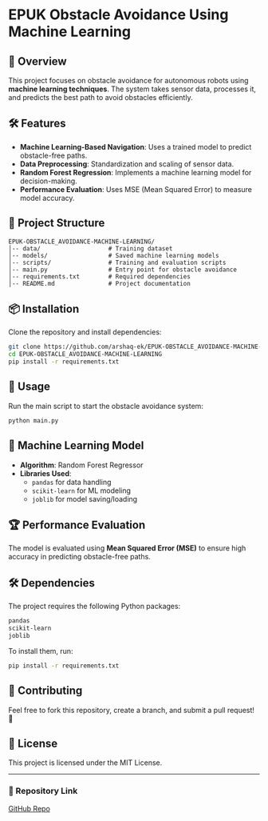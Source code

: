 # EPUK Obstacle Avoidance Using Machine Learning

## 🚀 Overview
This project focuses on obstacle avoidance for autonomous robots using **machine learning techniques**. The system takes sensor data, processes it, and predicts the best path to avoid obstacles efficiently.

## 🛠 Features
- **Machine Learning-Based Navigation**: Uses a trained model to predict obstacle-free paths.
- **Data Preprocessing**: Standardization and scaling of sensor data.
- **Random Forest Regression**: Implements a machine learning model for decision-making.
- **Performance Evaluation**: Uses MSE (Mean Squared Error) to measure model accuracy.

## 📂 Project Structure
```
EPUK-OBSTACLE_AVOIDANCE-MACHINE-LEARNING/
│-- data/                   # Training dataset
│-- models/                 # Saved machine learning models
│-- scripts/                # Training and evaluation scripts
│-- main.py                 # Entry point for obstacle avoidance
│-- requirements.txt        # Required dependencies
│-- README.md               # Project documentation
```

## 📦 Installation
Clone the repository and install dependencies:
```bash
git clone https://github.com/arshaq-ek/EPUK-OBSTACLE_AVOIDANCE-MACHINE-LEARNING.git
cd EPUK-OBSTACLE_AVOIDANCE-MACHINE-LEARNING
pip install -r requirements.txt
```

## 🔧 Usage
Run the main script to start the obstacle avoidance system:
```bash
python main.py
```

## 🧠 Machine Learning Model
- **Algorithm**: Random Forest Regressor
- **Libraries Used**:
  - `pandas` for data handling
  - `scikit-learn` for ML modeling
  - `joblib` for model saving/loading

## 🏆 Performance Evaluation
The model is evaluated using **Mean Squared Error (MSE)** to ensure high accuracy in predicting obstacle-free paths.

## 🛠 Dependencies
The project requires the following Python packages:
```txt
pandas
scikit-learn
joblib
```
To install them, run:
```bash
pip install -r requirements.txt
```

## 🤝 Contributing
Feel free to fork this repository, create a branch, and submit a pull request! 🎯

## 📜 License
This project is licensed under the MIT License.

---
### 🔗 Repository Link
[GitHub Repo](https://github.com/arshaq-ek/EPUK-OBSTACLE_AVOIDANCE-MACHINE-LEARNING)


